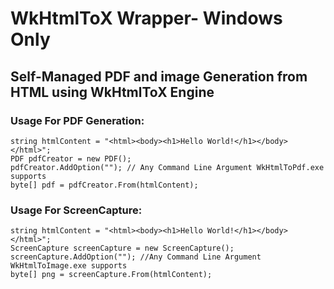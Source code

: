 # WkHtmlToX Wrapper- Windows Only
## Self-Managed PDF and image Generation from HTML using WkHtmlToX Engine

### Usage For PDF Generation:
```
string htmlContent = "<html><body><h1>Hello World!</h1></body></html>";
PDF pdfCreator = new PDF();
pdfCreator.AddOption(""); // Any Command Line Argument WkHtmlToPdf.exe supports
byte[] pdf = pdfCreator.From(htmlContent);
```
### Usage For ScreenCapture:
```
string htmlContent = "<html><body><h1>Hello World!</h1></body></html>";
ScreenCapture screenCapture = new ScreenCapture();
screenCapture.AddOption(""); //Any Command Line Argument WkHtmlToImage.exe supports
byte[] png = screenCapture.From(htmlContent);
```
